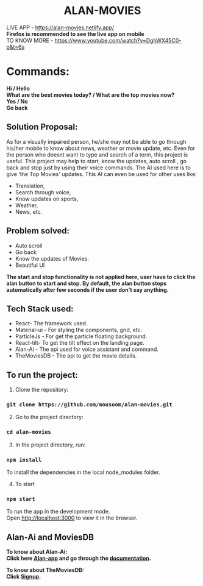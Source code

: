 <h1 align="center" >ALAN-MOVIES</h1>

LIVE APP - https://alan-movies.netlify.app/ <br/>
**Firefox is recommended to see the live app on mobile** <br/>
TO KNOW MORE - https://www.youtube.com/watch?v=DghWX45C0-o&t=6s

# Commands:
**Hi / Hello**<br/>
**What are the best movies today? / What are the top movies now?**<br/>
**Yes / No**<br/>
**Go back**<br/>




## Solution Proposal:

As for a visually impaired person, he/she may not be able to go through his/her mobile to know about news, weather or movie update, etc. Even for the person who doesnt want to type and search of a term, this project is useful. This project may help to start, know the updates, auto scroll , go back and stop just by using their voice commands. The AI used here is to give 'the Top Movies' updates. This AI can even be used for other uses like:
* Translation, 
* Search through voice, 
* Know updates on sports, 
* Weather,
* News, etc.

## Problem solved:
* Auto scroll
* Go back 
* Know the updates of Movies.
* Beautiful UI<br/>

**The start and stop functionality is not applied here, user have to click the alan button to start and stop. By default, the alan button stops automatically after few seconds if the user don't say anything.**

## Tech Stack used:
* React- The framework used.
* Material-ui - For styling the components, grid, etc.
* ParticleJs - For get the particle floating background.
* React-tilt- To get the tilt effect on the landing page.
* Alan-Ai - The api used for voice assistant and command.
* TheMoviesDB - The api to get the movie details.

## To run the project:

1. Clone the repository:

### `git clone https://github.com/mousoom/alan-movies.git`

2. Go to the project directory:

### `cd alan-movies`

3. In the project directory, run:

### `npm install` 
To install the dependencies in the local node_modules folder.

4. To start

### `npm start`
To run the app in the development mode.<br />
Open [http://localhost:3000](http://localhost:3000) to view it in the browser.


## Alan-Ai and MoviesDB

**To know about Alan-Ai:<br/>
Click here [Alan-app](https://alan.app/) and go through the [documentation](https://alan.app/docs/usage/getting-started).**

**To know about TheMoviesDB:<br/>
Click [Signup](https://www.themoviedb.org/signup).**



